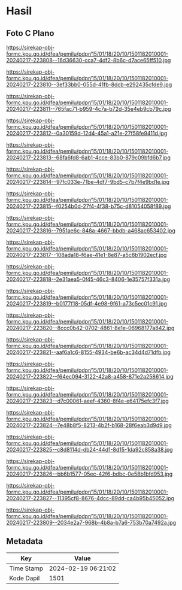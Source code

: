 # Hasil

## Foto C Plano

https://sirekap-obj-formc.kpu.go.id/dfea/pemilu/pdpr/15/01/18/20/10/1501182010001-20240217-223808--16d36630-cca7-4df2-8b6c-d7ace65ff510.jpg

https://sirekap-obj-formc.kpu.go.id/dfea/pemilu/pdpr/15/01/18/20/10/1501182010001-20240217-223810--3ef33bb0-055d-41fb-8dcb-e292435cfde9.jpg

https://sirekap-obj-formc.kpu.go.id/dfea/pemilu/pdpr/15/01/18/20/10/1501182010001-20240217-223811--765fac71-b959-4c7a-b72d-35e4eb9cb79c.jpg

https://sirekap-obj-formc.kpu.go.id/dfea/pemilu/pdpr/15/01/18/20/10/1501182010001-20240217-223812--0a30159d-12d4-45a1-a21e-27f58fe9411d.jpg

https://sirekap-obj-formc.kpu.go.id/dfea/pemilu/pdpr/15/01/18/20/10/1501182010001-20240217-223813--68fa6fd8-6ab1-4cce-83b0-879c09bfd6b7.jpg

https://sirekap-obj-formc.kpu.go.id/dfea/pemilu/pdpr/15/01/18/20/10/1501182010001-20240217-223814--97fc033e-71be-4df7-9bd5-c7b7f4e9bd1e.jpg

https://sirekap-obj-formc.kpu.go.id/dfea/pemilu/pdpr/15/01/18/20/10/1501182010001-20240217-223815--f0254b0d-27f4-4f38-b75c-d81054058f89.jpg

https://sirekap-obj-formc.kpu.go.id/dfea/pemilu/pdpr/15/01/18/20/10/1501182010001-20240217-223816--7951ae6c-848a-4667-bbdb-a468ac653402.jpg

https://sirekap-obj-formc.kpu.go.id/dfea/pemilu/pdpr/15/01/18/20/10/1501182010001-20240217-223817--108ada18-f6ae-41e1-8e87-a5c8b1902ecf.jpg

https://sirekap-obj-formc.kpu.go.id/dfea/pemilu/pdpr/15/01/18/20/10/1501182010001-20240217-223818--2e31aea5-0f45-46c3-8406-1e35757f331a.jpg

https://sirekap-obj-formc.kpu.go.id/dfea/pemilu/pdpr/15/01/18/20/10/1501182010001-20240217-223819--b0177f18-05df-4e98-9f61-a73c5ec01c91.jpg

https://sirekap-obj-formc.kpu.go.id/dfea/pemilu/pdpr/15/01/18/20/10/1501182010001-20240217-223820--8ccc0b42-0702-4861-8e1e-06968177a842.jpg

https://sirekap-obj-formc.kpu.go.id/dfea/pemilu/pdpr/15/01/18/20/10/1501182010001-20240217-223821--aaf6a1c6-8155-4934-be6b-ac34d4d71dfb.jpg

https://sirekap-obj-formc.kpu.go.id/dfea/pemilu/pdpr/15/01/18/20/10/1501182010001-20240217-223822--f64ec094-3122-42a8-a458-871e2a258614.jpg

https://sirekap-obj-formc.kpu.go.id/dfea/pemilu/pdpr/15/01/18/20/10/1501182010001-20240217-223823--d7c00061-aeef-4360-8f4e-e64175efc3f7.jpg

https://sirekap-obj-formc.kpu.go.id/dfea/pemilu/pdpr/15/01/18/20/10/1501182010001-20240217-223824--7e48b8f5-8213-4b2f-b168-28f6eab3d9d9.jpg

https://sirekap-obj-formc.kpu.go.id/dfea/pemilu/pdpr/15/01/18/20/10/1501182010001-20240217-223825--c8d8114d-db24-44d1-8d15-1da92c858a38.jpg

https://sirekap-obj-formc.kpu.go.id/dfea/pemilu/pdpr/15/01/18/20/10/1501182010001-20240217-223826--bb6b1577-05ec-42f6-bdbc-0e58b1bfd953.jpg

https://sirekap-obj-formc.kpu.go.id/dfea/pemilu/pdpr/15/01/18/20/10/1501182010001-20240217-223827--11395cf8-8676-4dcc-89dd-ca4b95b45052.jpg

https://sirekap-obj-formc.kpu.go.id/dfea/pemilu/pdpr/15/01/18/20/10/1501182010001-20240217-223809--2034e2a7-968b-4b8a-b7a6-753b70a7492a.jpg


## Metadata

| Key        | Value               |
| ---------- | ------------------- |
| Time Stamp | 2024-02-19 06:21:02 |
| Kode Dapil | 1501                |



